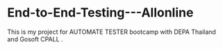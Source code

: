 # End-to-End-Testing---Allonline
This is my project for AUTOMATE TESTER bootcamp with DEPA Thailand and Gosoft CPALL .
